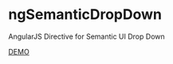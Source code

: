 # ngSemanticDropDown
AngularJS Directive for Semantic UI Drop Down

[DEMO](https://bcbarlow7737.github.io/index.html)
